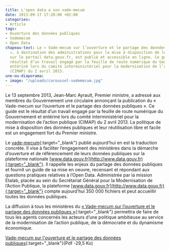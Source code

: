 ```yaml
---
title: L'open data a son vade-mecum
date: 2013-09-17 17:20:00 +02:00
categories:
- Article
tags:
- Ouverture des données publiques
- Vademecum
- Open Data
chapeau-text: Le « Vade-mecum sur l’ouverture et le partage des données publiques
  », à destination des administrations pour la mise à disposition de leurs données
  sur le portail data.gouv.fr, est publié et accessible en ligne. Ce guide est le
  résultat d’un travail engagé par la feuille de route numérique du Gouvernement et
  entériné lors du comité interministériel pour la modernisation de l’action publique
  (CIMAP) du 2 avril 2013.
une-ou-diaporama:
- image: "/uploads/caroussel-vademecum.jpg"
---
```


Le 13 septembre 2013, Jean-Marc Ayrault, Premier ministre, a adressé aux membres du Gouvernement une circulaire annonçant la publication du « Vade-mecum sur l’ouverture et le partage des données publiques ». Ce guide est le résultat d’un travail engagé par la feuille de route numérique du Gouvernement et entériné lors du comité interministériel pour la modernisation de l’action publique (CIMAP) du 2 avril 2013. La politique de mise à disposition des données publiques et leur réutilisation libre et facile est un engagement fort du Premier ministre.

Le [vade-mecum](http://www.gouvernement.fr/presse/vade-mecum-sur-l-ouverture-et-le-partage-des-donnees-publiques){:target="_blank"} publié aujourd’hui en est la traduction concrète. Il vise à faciliter l’engagement des ministères dans la démarche d’ouverture et de référencement de leurs données publiques sur la plateforme nationale [www.data.gouv.fr](http://www.data.gouv.fr){:target="_blank"}. Il rappelle les enjeux du partage des données publiques et fournit un guide de sa mise en oeuvre, recensant et répondant aux questions pratiques relatives à l’Open Data.
Administrée par la mission Etalab, placée au sein du Secrétariat Général pour la Modernisation de l’Action Publique, la plateforme [www.data.gouv.fr](http://www.data.gouv.fr){:target="_blank"} compte aujourd’hui 350 000 fichiers et peut accueillir toutes les données publiques.

La diffusion à tous les ministères du [« Vade-mecum sur l’ouverture et le partage des données publiques »](https://www.gouvernement.fr/presse/vade-mecum-sur-l-ouverture-et-le-partage-des-donnees-publiques){:target="_blank"} permettra de faire de tous les agents concernés les acteurs d’une politique ambitieuse au service de la modernisation de l’action publique, de la démocratie et du dynamisme économique.

[Vade-mecum sur l'ouverture et le partage des données publiques](https://www.modernisation.gouv.fr/sites/default/files/fichiers-attaches/vademecum-ouverture.pdf){:target="_blank"}(Pdf -29,5 Ko)